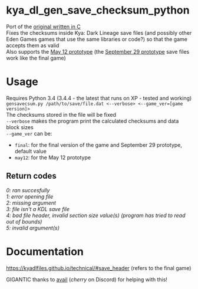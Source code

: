 # kya_dl_gen_save_checksum_python
Port of the [original written in C](https://github.com/KyaDLFiles/kya\_dl\_gen_save\_checksum)  
Fixes the checksums inside Kya: Dark Lineage save files (and possibly other Eden Games games that use the same libraries or code?) so that the game accepts them as valid  
Also supports the [May 12 prototype](https://hiddenpalace.org/Kya:_Dark_Lineage_\(May_12,_2003_prototype\)) (the [September 29 prototype](https://hiddenpalace.org/Kya:_Dark_Lineage_\(Sep_29,_2003_prototype\)) save files work like the final game)

# Usage
Requires Python 3.4 (3.4.4 - the latest that runs on XP - tested and working)  
`gensavecsum.py /path/to/save/file.dat <--verbose> <--game_ver=[game version]>`  
The checksums stored in the file will be fixed  
`--verbose` makes the program print the calculated checksums and data block sizes  
`--game_ver` can be:
- `final`: for the final version of the game and September 29 prototype, default value
- `may12`: for the May 12 prototype
## Return codes
*0: ran succesfully*  
*1: error opening file*  
*2: missing argument*  
*3: file isn't a KDL save file*  
*4: bad file header, invalid section size value(s) (program has tried to read out of bounds)*  
*5: invalid argument(s)* 

# Documentation
https://kyadlfiles.github.io/technical/#save_header (refers to the final game)

GIGANTIC thanks to [avail](https://github.com/avail) (_cherry_ on Discord) for helping with this!
